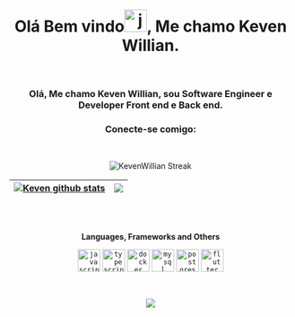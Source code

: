 <h1 align="center">Olá Bem vindo<img height="40" alt="javascript" src="https://cdn-icons-png.flaticon.com/512/5812/5812746.png">, Me chamo Keven Willian.</h1>
<br>
<h3 align="center">Olá, Me chamo Keven Willian, sou Software Engineer e Developer Front end e Back end.</h3>
<h3 align="center">Conecte-se comigo:</h3>
<div align="center">  
<!--   <code><a href="https://www.linkedin.com/in/felipe-caldas-000/" target="_blank"><img src="https://cdn-icons-png.flaticon.com/512/3536/3536505.png" target="_blank" alt="linkedin" width="50"></a></code> -->
</div>
<br>

<div align="center"> 
  
 ![KevenWillian Streak](https://github-readme-streak-stats.herokuapp.com/?user=felipecal&theme=tokyonight&hide_border=true&include_all_commits=true&count_private=true)

| <a href="https://github.com/keven157751/github-readme-stats"><img align="center" src="https://github-readme-stats.vercel.app/api?username=keven157751&show_icons=true&theme=tokyonight&include_all_commits=true&count_private=true&hide_border=true" alt="Keven github stats" /></a> | <a href="https://github.com/keven157751/github-readme-stats"><img align="center" src="https://github-readme-stats.vercel.app/api/top-langs/?username=keven157751&layout=compact&theme=tokyonight&hide_border=true" /></a> |
| ------------- | ------------- |
</div>

<br>
<br>
<div align="center"> 
  
**Languages, Frameworks and Others**
  
<code><img height="40" alt="javascript" src="https://cdn-icons-png.flaticon.com/128/5968/5968292.png"></code>
<code><img height="40" alt="typescript" src="https://cdn-icons-png.flaticon.com/128/5968/5968381.png"></code>
<code><img height="40" alt="docker" src="https://cdn-icons-png.flaticon.com/128/5969/5969059.png"></code>
<code><img height="40" alt="mysql" src="https://cdn-icons-png.flaticon.com/128/5968/5968313.png"></code> 
<code><img height="40" alt="postgres" src="https://cdn-icons-png.flaticon.com/128/5968/5968342.png"></code> 
<code><img height="40" alt="flutter" src="![image](https://github.com/keven157751/keven157751/assets/110134447/82af6e34-c75e-4a59-91d5-c1a2474a2aa4)"></code> 

</div>

<br>


<p align="center"><img src=https://komarev.com/ghpvc/?username=keven157751&color=blue></p>
